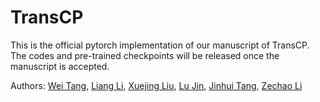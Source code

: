 # TransCP

This is the official pytorch implementation of our manuscript of TransCP. The codes and pre-trained checkpoints will be released once the manuscript is accepted.

Authors: [Wei Tang](https://github.com/WayneTomas), [Liang Li](https://scholar.google.com.hk/citations?user=Q-4mZnQAAAAJ&hl=zh-CN), [Xuejing Liu](https://scholar.google.com.hk/citations?hl=zh-CN&user=SVQYcYcAAAAJ), [Lu Jin](https://imag-njust.net/lu-jin/), [Jinhui Tang](https://scholar.google.com.hk/citations?hl=zh-CN&user=ByBLlEwAAAAJ), [Zechao Li](https://imag-njust.net/zechaoli/)
